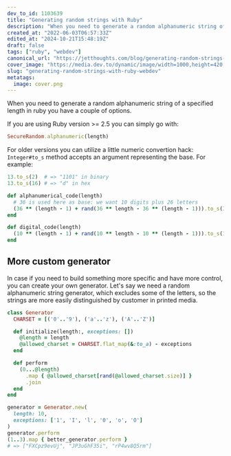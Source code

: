 ```yaml
---
dev_to_id: 1103639
title: "Generating random strings with Ruby"
description: "When you need to generate a random alphanumeric string of a specified length in ruby you have a..."
created_at: "2022-06-03T06:57:33Z"
edited_at: "2024-10-21T15:48:19Z"
draft: false
tags: ["ruby", "webdev"]
canonical_url: "https://jetthoughts.com/blog/generating-random-strings-with-ruby-webdev/"
cover_image: "https://media.dev.to/dynamic/image/width=1000,height=420,fit=cover,gravity=auto,format=auto/https%3A%2F%2Fmedia.dev.to%2Fcdn-cgi%2Fimage%2Fwidth%3D1000%2Cheight%3D420%2Cfit%3Dcover%2Cgravity%3Dauto%2Cformat%3Dauto%2Fhttps%253A%252F%252Fdev-to-uploads.s3.amazonaws.com%252Fuploads%252Farticles%252F7vytirms7om8v9u9sdvo.png"
slug: "generating-random-strings-with-ruby-webdev"
metatags:
  image: cover.png
---
```

When you need to generate a random alphanumeric string of a specified length in ruby you have a couple of options.

If you are using Ruby version >= 2.5 you can simply go with:

```ruby
SecureRandom.alphanumeric(length)
```

For older versions you can utilize a little numeric convertion hack: `Integer#to_s` method accepts an argument representing the base. 
For example:

```ruby
13.to_s(2)  # => "1101" in binary
13.to_s(16) # => "d" in hex
```


```ruby
def alphanumerical_code(length)
  # 36 is used here as base: we want 10 digits plus 26 letters
  (36 ** (length - 1) + rand(36 ** length - 36 ** (length - 1))).to_s(36) 
end

def digital_code(length)
  (10 ** (length - 1) + rand(10 ** length - 10 ** (length - 1))).to_s(10)
end
```

## More custom generator

In case if you need to build something more specific and have more control, you can create your own generator.
Let's say we need a random alphanumeric string generator, which excludes some of the letters, so the strings are more easily distinguished by customer in printed media.


```ruby
class Generator
  CHARSET = [('0'..'9'), ('a'..'z'), ('A'..'Z')]

  def initialize(length:, exceptions: [])
    @length = length
    @allowed_charset = CHARSET.flat_map(&:to_a) - exceptions
  end

  def perform
    (0...@length)
      .map { @allowed_charset[rand(@allowed_charset.size)] }
      .join
  end
end

generator = Generator.new(
  length: 10, 
  exceptions: ['1', 'I', 'l', '0', 'o', 'O']
)
generator.perform
(1..3).map { better_generator.perform } 
# => ["FXCpz9evUj", "JP3uGhF35i", "rP4wv8Q5rm"]

```
